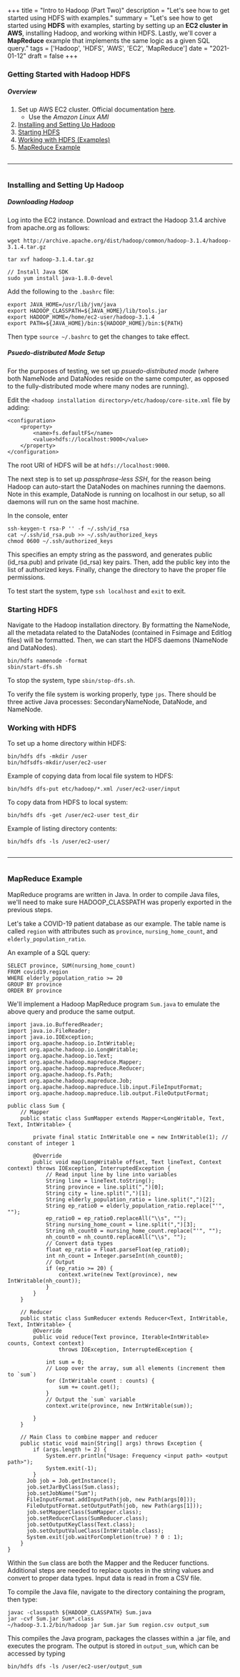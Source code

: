 +++
title = "Intro to Hadoop (Part Two)"
description = "Let's see how to get started using HDFS with examples."
summary = "Let's see how to get started using **HDFS** with examples, starting by setting up an **EC2 cluster in AWS**, installing Hadoop, and working within HDFS. Lastly, we'll cover a **MapReduce** example that implements the same logic as a given SQL query."
tags = ['Hadoop', 'HDFS', 'AWS', 'EC2', 'MapReduce']
date = "2021-01-12"
draft = false
+++

### Getting Started with Hadoop HDFS 


##### Overview
1. Set up AWS EC2 cluster. Official documentation [here](https://docs.aws.amazon.com/AmazonECS/latest/developerguide/create_cluster.html).
	- Use the *Amazon Linux AMI*
2. [Installing and Setting Up Hadoop](#installing-and-setting-up-hadoop)
3. [Starting HDFS](#starting-hdfs)
4. [Working with HDFS (Examples)](#working-with-hdfs)
5. [MapReduce Example](#mapreduce-example)

![]()

---

![]()

### Installing and Setting Up Hadoop

##### Downloading Hadoop
Log into the EC2 instance. Download and extract the Hadoop 3.1.4 archive from apache.org as follows:
```
wget http://archive.apache.org/dist/hadoop/common/hadoop-3.1.4/hadoop-3.1.4.tar.gz 

tar xvf hadoop-3.1.4.tar.gz

// Install Java SDK
sudo yum install java-1.8.0-devel
```

Add the following to the `.bashrc` file:
```
export JAVA_HOME=/usr/lib/jvm/java
export HADOOP_CLASSPATH=${JAVA_HOME}/lib/tools.jar
export HADOOP_HOME=/home/ec2-user/hadoop-3.1.4
export PATH=${JAVA_HOME}/bin:${HADOOP_HOME}/bin:${PATH}
```
Then type `source ~/.bashrc` to get the changes to take effect.

##### Psuedo-distributed Mode Setup
For the purposes of testing, we set up *psuedo-distributed mode* (where both NameNode and DataNodes reside on the same computer, as opposed to the fully-distributed mode where many nodes are running).

Edit the `<hadoop installation directory>/etc/hadoop/core-site.xml` file by adding:
```
<configuration> 
	<property> 
		<name>fs.defaultFS</name> 
		<value>hdfs://localhost:9000</value> 
	</property> 
</configuration>
```
The root URI of HDFS will be at `hdfs://localhost:9000`.

The next step is to set up *passphrase-less SSH*, for the reason being Hadoop can auto-start the DataNodes on machines running the daemons. Note in this example, DataNode is running on localhost in our setup, so all daemons will run on the same host machine.


In the console, enter
```
ssh-keygen-t rsa-P '' -f ~/.ssh/id_rsa  
cat ~/.ssh/id_rsa.pub >> ~/.ssh/authorized_keys
chmod 0600 ~/.ssh/authorized_keys
```
This specifies an empty string as the password, and generates public (id_rsa.pub) and private (id_rsa) key pairs. Then, add the public key into the list of authorized keys. Finally, change the directory to have the proper file permissions.

To test start the system, type `ssh localhost` and `exit` to exit.


### Starting HDFS
Navigate to the Hadoop installation directory. By formatting the NameNode, all the metadata related to the DataNodes (contained in Fsimage and Editlog files) will be formatted. Then, we can start the HDFS daemons (NameNode and DataNodes).

```
bin/hdfs namenode -format
sbin/start-dfs.sh
```
To stop the system, type `sbin/stop-dfs.sh`.

To verify the file system is working properly, type `jps`. There should be three active Java processes: SecondaryNameNode, DataNode, and NameNode.

### Working with HDFS
To set up a home directory within HDFS:
```
bin/hdfs dfs -mkdir /user
bin/hdfsdfs-mkdir/user/ec2-user
```

Example of copying data from local file system to HDFS:
```
bin/hdfs dfs-put etc/hadoop/*.xml /user/ec2-user/input
```

To copy data from HDFS to local system:
```
bin/hdfs dfs -get /user/ec2-user test_dir
```

Example of listing directory contents:
```
bin/hdfs dfs -ls /user/ec2-user/
```

![]()

---

![]()

### MapReduce Example

MapReduce programs are written in Java. In order to compile Java files, we'll need to make sure HADOOP_CLASSPATH was properly exported in the previous steps.

Let's take a COVID-19 patient database as our example. The table name is called `region` with attributes such as `province`, `nursing_home_count`, and `elderly_population_ratio`. 

An example of a SQL query:

```
SELECT province, SUM(nursing_home_count)
FROM covid19.region
WHERE elderly_population_ratio >= 20
GROUP BY province
ORDER BY province
```

We'll implement a Hadoop MapReduce program `Sum.java` to emulate the above query and produce the same output. 

```
import java.io.BufferedReader;
import java.io.FileReader;
import java.io.IOException;
import org.apache.hadoop.io.IntWritable;
import org.apache.hadoop.io.LongWritable;
import org.apache.hadoop.io.Text;
import org.apache.hadoop.mapreduce.Mapper;
import org.apache.hadoop.mapreduce.Reducer;
import org.apache.hadoop.fs.Path;
import org.apache.hadoop.mapreduce.Job;
import org.apache.hadoop.mapreduce.lib.input.FileInputFormat;
import org.apache.hadoop.mapreduce.lib.output.FileOutputFormat;

public class Sum {
    // Mapper
    public static class SumMapper extends Mapper<LongWritable, Text, Text, IntWritable> {

        private final static IntWritable one = new IntWritable(1); // constant of integer 1

        @Override
        public void map(LongWritable offset, Text lineText, Context context) throws IOException, InterruptedException {
            // Read input line by line into variables
            String line = lineText.toString();
            String province = line.split(",")[0];
            String city = line.split(",")[1];
            String elderly_population_ratio = line.split(",")[2];
            String ep_ratio0 = elderly_population_ratio.replace("'", "");
            ep_ratio0 = ep_ratio0.replaceAll("\\s", ""); 
            String nursing_home_count = line.split(",")[3];
            String nh_count0 = nursing_home_count.replace("'", "");
            nh_count0 = nh_count0.replaceAll("\\s", ""); 
            // Convert data types
            float ep_ratio = Float.parseFloat(ep_ratio0);
            int nh_count = Integer.parseInt(nh_count0);
            // Output
            if (ep_ratio >= 20) {
                context.write(new Text(province), new IntWritable(nh_count));
            }
        }
    }
    
    // Reducer
    public static class SumReducer extends Reducer<Text, IntWritable, Text, IntWritable> {
        @Override
        public void reduce(Text province, Iterable<IntWritable> counts, Context context)
                throws IOException, InterruptedException {

            int sum = 0;
            // Loop over the array, sum all elements (increment them to `sum`)
            for (IntWritable count : counts) {
                sum += count.get();
            }
            // Output the `sum` variable
            context.write(province, new IntWritable(sum));

        }
    }
    
    // Main Class to combine mapper and reducer 
    public static void main(String[] args) throws Exception {
        if (args.length != 2) {
            System.err.println("Usage: Frequency <input path> <output path>");
            System.exit(-1);
        }
      Job job = Job.getInstance();
      job.setJarByClass(Sum.class);
      job.setJobName("Sum");
      FileInputFormat.addInputPath(job, new Path(args[0]));
      FileOutputFormat.setOutputPath(job, new Path(args[1]));
      job.setMapperClass(SumMapper.class);
      job.setReducerClass(SumReducer.class);
      job.setOutputKeyClass(Text.class);
      job.setOutputValueClass(IntWritable.class);
      System.exit(job.waitForCompletion(true) ? 0 : 1);
    }
}
```

Within the `Sum` class are both the Mapper and the Reducer functions. Additional steps are needed to replace quotes in the string values and convert to proper data types. Input data is read in from a CSV file.

To compile the Java file, navigate to the directory containing the program, then type:
```
javac -classpath ${HADOOP_CLASSPATH} Sum.java 
jar -cvf Sum.jar Sum*.class
~/hadoop-3.1.2/bin/hadoop jar Sum.jar Sum region.csv output_sum
```
This compiles the Java program, packages the classes within a .jar file, and executes the program. The output is stored in `output_sum`, which can be accessed by typing 

```
bin/hdfs dfs -ls /user/ec2-user/output_sum
```

